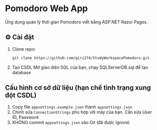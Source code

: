 # Pomodoro Web App

Ứng dụng quản lý thời gian Pomodoro viết bằng ASP.NET Razor Pages.

## ⚙️ Cài đặt

1. Clone repo:
   ```bash
   git clone https://github.com/giri374/StudyWorkspacePomodoro.git
2. Tạo CSDL
Mở giao diện SQL của bạn, chạy SQLServerDB.sql để tạo database

## Cấu hình cơ sở dữ liệu (hạn chế tình trạng xung đột CSDL)
1. Copy file `appsettings.example.json` thành `appsettings.json`
2. Chỉnh sửa `ConnectionStrings` phù hợp với máy của bạn. Cần sửa User ID, Password
3. KHÔNG commit `appsettings.json` vào Git (đã được ignore) 